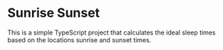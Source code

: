 # Sunrise Sunset

This is a simple TypeScript project that calculates the ideal sleep times based on the locations sunrise and sunset times.
